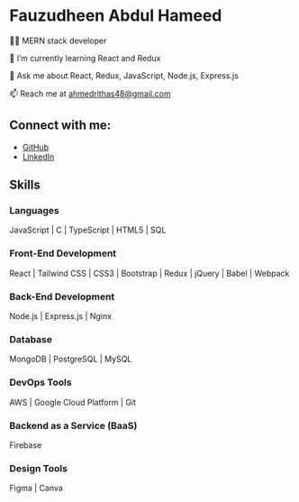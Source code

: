 # Fauzudheen Abdul Hameed

👨‍💻 MERN stack developer

🌱 I’m currently learning React and Redux

💬 Ask me about React, Redux, JavaScript, Node.js, Express.js

📫 Reach me at [ahmedrithas48@gmail.com](mailto:ahmedrithas48@gmail.com)

## Connect with me:
- [GitHub](https://github.com/rithasahmed12)
- [LinkedIn](#) <!-- Add your LinkedIn profile URL here -->

## Skills
### Languages
JavaScript | C | TypeScript | HTML5 | SQL

### Front-End Development
React | Tailwind CSS | CSS3 | Bootstrap | Redux | jQuery | Babel | Webpack

### Back-End Development
Node.js | Express.js | Nginx

### Database
MongoDB | PostgreSQL | MySQL

### DevOps Tools
AWS | Google Cloud Platform | Git

### Backend as a Service (BaaS)
Firebase

### Design Tools
Figma | Canva
